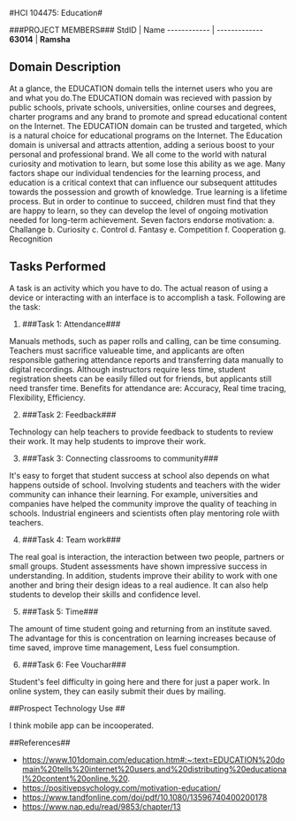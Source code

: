#HCI 104475: Education#

###PROJECT MEMBERS###
StdID | Name
------------ | -------------
**63014** | **Ramsha** <!--this is the group leader in bold-->


## Domain Description ##
At a glance, the EDUCATION domain tells the internet users who you are and what you do.The EDUCATION domain was recieved with passion by public schools, private schools, universities, online courses and degrees, charter programs and any brand to promote and spread educational content on the Internet. The EDUCATION domain can be trusted and targeted, which is a natural choice for educational programs on the Internet. The Education domain is universal and attracts attention, adding a serious boost to your personal and professional brand. 
We all come to the world with natural curiosity and motivation to learn, but some lose this ability as we age. Many factors shape our individual tendencies for the learning process, and education is a critical context that can influence our subsequent attitudes towards the possession and growth of knowledge. True learning is a lifetime process. But in order to continue to succeed, children must find that they are happy to learn, so they can develop the level of ongoing motivation needed for long-term achievement. Seven factors endorse motivation:
a. Challange
b. Curiosity
c. Control
d. Fantasy
e. Competition
f. Cooperation
g. Recognition

## Tasks Performed ##

A task is an activity which you have to do. The actual reason of using a device or interacting with an interface is to accomplish a task.
Following are the task:


1. ###Task 1: Attendance###

Manuals methods, such as paper rolls and calling, can be time consuming. Teachers must sacrifice valueable time, and applicants are often responsible gathering attendance reports and transferring data manually to digital recordings. Although instructors require less time, student registration sheets can be easily filled out for friends, but applicants still need transfer time.
Benefits for attendance are: Accuracy, Real time tracing, Flexibility, Efficiency.


2. ###Task 2: Feedback###

Technology can help teachers to provide feedback to students to review their work. It may help students to improve their work.


3. ###Task 3: Connecting classrooms to community###

It's easy to forget that student success at school also depends on what happens outside of school. Involving students and teachers with the wider community can inhance their learning. For example, universities and companies have helped the community improve the quality of teaching in schools. Industrial engineers and scientists often play mentoring role wiith teachers.


4. ###Task 4: Team work###

The real goal is interaction, the interaction between two people, partners or small groups. Student assessments have shown impressive success in understanding. In addition, students improve their ability to work with one another and bring their design ideas to a real audience. It can also help students to develop their skills and confidence level.


5. ###Task 5: Time###

The amount of time student going and returning from an institute saved. The advantage for this is concentration on learning increases because of time saved, improve time management, Less fuel consumption.


6. ###Task 6: Fee Vouchar###

Student's feel difficulty in going here and there for just a paper work. In online system, they can easily submit their dues by mailing.


##Prospect Technology Use ##

I think mobile app can be incooperated.


##References##
- https://www.101domain.com/education.htm#:~:text=EDUCATION%20domain%20tells%20internet%20users,and%20distributing%20educational%20content%20online.%20. 
- https://positivepsychology.com/motivation-education/
- https://www.tandfonline.com/doi/pdf/10.1080/13596740400200178
- https://www.nap.edu/read/9853/chapter/13